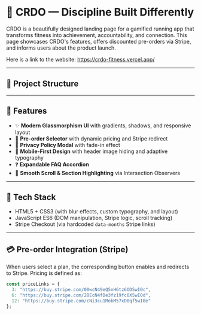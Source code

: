 # 🏃 CRDO — Discipline Built Differently

CRDO is a beautifully designed landing page for a gamified running app that transforms fitness into achievement, accountability, and connection. This page showcases CRDO's features, offers discounted pre-orders via Stripe, and informs users about the product launch.

Here is a link to the website: https://crdo-fitness.vercel.app/

---

## 📁 Project Structure


---

## 🌟 Features

- ✨ **Modern Glassmorphism UI** with gradients, shadows, and responsive layout  
- 🧠 **Pre-order Selector** with dynamic pricing and Stripe redirect  
- 🧾 **Privacy Policy Modal** with fade-in effect  
- 📱 **Mobile-First Design** with header image hiding and adaptive typography  
- ❓ **Expandable FAQ Accordion**  
- 🔗 **Smooth Scroll & Section Highlighting** via Intersection Observers  

---

## 🧠 Tech Stack

- HTML5 + CSS3 (with blur effects, custom typography, and layout)
- JavaScript ES6 (DOM manipulation, Stripe logic, scroll tracking)
- Stripe Checkout (via hardcoded `data-months` Stripe links)

---

## 💳 Pre-order Integration (Stripe)

When users select a plan, the corresponding button enables and redirects to Stripe. Pricing is defined as:

```js
const priceLinks = {
  3: "https://buy.stripe.com/00wcN49eQ5nH6tz6OD5wI0c", 
  6: "https://buy.stripe.com/28EcN4fDe3fz19fc8X5wI0d", 
  12: "https://buy.stripe.com/cNi3cu1MobM57xD0qf5wI0e"
};
